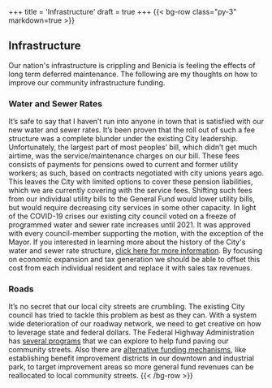 +++
title = 'Infrastructure'
draft = true
+++
{{< bg-row class="py-3" markdown=true >}}
## Infrastructure

Our nation's infrastructure is crippling and Benicia is feeling the effects of long term deferred maintenance. The following  are my thoughts on how to improve our community infrastructure funding.

### Water and Sewer Rates

It’s safe to say that I haven’t run into anyone in town that is satisfied with our new water and sewer rates. It’s been proven that the roll out of such a fee structure was a complete blunder under the existing City leadership. Unfortunately, the largest part of most peoples’ bill, which didn’t get much airtime, was the service/maintenance charges on our bill. These fees consists of payments for pensions owed to current and former utility workers; as such, based on contracts negotiated with city unions years ago. This leaves the City with limited options to cover these pension liabilities, which we are currently covering with the service fees. Shifting such fees from our individual utility bills to the General Fund would lower utility bills, but would require decreasing city services in some other capacity. In light of the COVID-19 crises our existing city council voted on a freeze of programmed water and sewer rate increases until 2021. It was approved with every council-member supporting the motion, with the exception of the Mayor. If you interested in learning more about the history of the City's water and sewer rate structure, [click here for more information](https://www.ci.benicia.ca.us/watersewerrates). By focusing on economic expansion and tax generation we should be able to offset this cost from each individual resident and replace it with sales tax revenues.

### Roads

It’s no secret that our local city streets are crumbling. The existing City council has tried to tackle this problem as best as they can. With a system wide deterioration of our roadway network, we need to get creative on how to leverage state and federal dollars. The Federal Highway Administration has [several programs](https://safety.fhwa.dot.gov/local_rural/training/fhwasa14087/local_funding.pdf) that we can explore to help fund paving our community streets. Also there are [alternative funding mechanisms](https://www.ci.benicia.ca.us/index.asp?SEC=350665EA-B577-4617-A9E1-129D097B135A&DE=6BCE2C50-1346-4BCB-A661-0F736B1A1E7D), like establishing benefit improvement districts in our downtown and industrial park, to target improvement areas so more general fund revenues can be reallocated to local community streets.
{{< /bg-row >}}